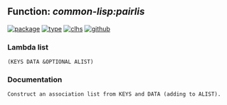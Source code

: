 ## Function: ***common-lisp:pairlis***
[![package](https://img.shields.io/badge/Package-COMMON--LISP-5f9ea0.svg?style=social&colorA=999999)](../) [![type](https://img.shields.io/badge/Type-Function-5f9ea0.svg?style=social&colorA=999999)](../#function) [![clhs](https://img.shields.io/badge/CLHS-PAIRLIS-5f9ea0.svg?style=social&colorA=999999)](http://www.lispworks.com/documentation/HyperSpec/Body/f_pairli.htm) [![github](https://img.shields.io/badge/GitHub-View_the_source-5f9ea0.svg?style=social&colorA=999999&logo=github)](https://github.com/sbcl/sbcl/blob/master/src/code/list.lisp/) 
### Lambda list
```
(KEYS DATA &OPTIONAL ALIST)
```
### Documentation
```
Construct an association list from KEYS and DATA (adding to ALIST).
```
